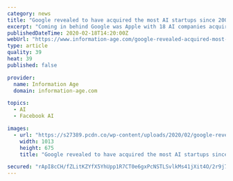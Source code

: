 ```yaml
---
category: news
title: "Google revealed to have acquired the most AI startups since 2009"
excerpt: "Coming in behind Google was Apple with 18 AI companies acquired for a total disclosed amount of $886 million, followed by Facebook with 12 for the disclosed cost of just over $1 billion. Apple’s acquisitions included Siri in 2010 and Realface in 2017, while Facebook bought Face.com in 2012 and Masquerade Technologies in 2016. Along with data ..."
publishedDateTime: 2020-02-18T14:20:00Z
webUrl: "https://www.information-age.com/google-revealed-acquired-most-ai-startups-since-2009-123487752/"
type: article
quality: 39
heat: 39
published: false

provider:
  name: Information Age
  domain: information-age.com

topics:
  - AI
  - Facebook AI

images:
  - url: "https://s27389.pcdn.co/wp-content/uploads/2020/02/google-revealed-acquired-most-ai-startups-since-2009.jpeg"
    width: 1013
    height: 675
    title: "Google revealed to have acquired the most AI startups since 2009"

secured: "rApI8cCH/fZLitKZYfX5YhUpp1R7CT0e6gxPcNSTLSvlkMs41jXit4O/2r9j7E0cVjwmfn7gO5RNINJFdsW1qBphlIp6MgTWtf74+f9WLt8jpOVSMms3SyUjs7ht0emEey6wv5EHlwpK8Y54nzxGDTi4Qv3/pYAEOvh/KEiBvx64EHlwfWK0M6W5NtsU1uRIxlI5TrcBsnmucP7F3V22/61oB5Sd6Mm5OVEraHpPQ5cQNFpZNZt79ZhuJK46bfNO1t8ag8xEiKDLzibn4mx4G6H1fd3XK1trRsvM4ill2ZfUbcEg/YLL6qGmFdFfrykwxg5pihd+QLiHe5QB2KzZA/RsQRR5p69RZgresWOeuub9U3cyf07TSBSmjh03nr8eV7HwgTbnOa2zoWkI+iwNVD78bZ4gdKDyTeGtza6VnMVkSBKUEQqfaT3dP0Rvv5kS0Ja/ngaak11+Vl0rRpwEWNGdDZQwJ/rZoTLFUL/fFPY=;Lf6R5cs2wA54FCUaTqTLNw=="
---
```


